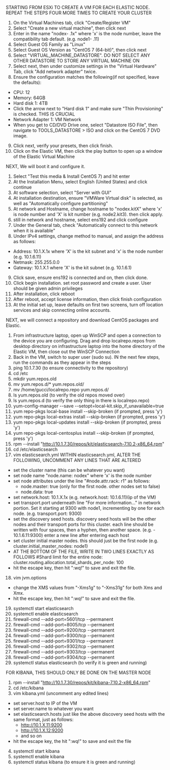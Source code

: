STARTING FROM ESXi TO CREATE A VM FOR EACH ELASTIC NODE. REPEAT THE STEPS FOUR MORE TIMES TO CREATE YOUR CLUSTER
1. On the Virtual Machines tab, click "Create/Register VM"
2. Select "Create a new virtual machine", then click next
3. Enter in the name "nodex- .1x" where 'x' is the node number, leave the compatibility tab default. (e.g. node1- .11)
4. Select Guest OS Family as "Linux"
5. Select Guest OS Version as "CentOS 7 (64-bit)", then click next
6. Select "VIRTUAL_MACHINE_DATASTORE". DO NOT SELECT ANY OTHER DATASTORE TO STORE ANY VIRTUAL MACHINE ON
7. Select next, then under customize settings in the "Virtual Hardware" Tab, click "Add network adapter" twice.
8. Ensure the configuration matches the following(if not specified, leave the defaults):
  - CPU: 12
  - Memory: 64GB
  - Hard disk 1: 4TB
  - Click the arrow next to "Hard disk 1" and make sure "Thin Provisioning" is checked. THIS IS CRUCIAL
  - Network Adapter 1: VM Network
  - When you get to CD/DVD Drive one, select "Datastore ISO File", then navigate to TOOLS_DATASTORE > ISO and click on the CentOS 7 DVD image.
9. Click next, verify your presets, then click finish.
10. Click on the Elastic VM, then click the play button to open up a window of the Elastic Virtual Machine

NEXT, We will boot it and configure it.
1. Select "Test this media & Install CentOS 7) and hit enter
2. At the Installation Menu, select English (United States) and click continue
3. At software selection, select "Server with GUI"
4. At installation destination, ensure "VMWare Virtual disk" is selected, as well as "Automatically configure partitioning"
5. At network and Hostname, change hostname to "nodex.kitX" where 'x' is node number and 'X' is kit number (e.g. node2.kit3). then click apply.
6. still in network and hostname, select ens192 and click configure
7. Under the General tab, check "Automatically connect to this network when it is available"
8. Under IPv4 settings, change method to manual, and assign the address as follows:
  - Address: 10.1.X.1x where 'X' is the kit subnet and 'x' is the node number (e.g. 10.1.6.11)
  - Netmask: 255.255.0.0
  - Gateway: 10.1.X.1 where 'X' is the kit subnet (e.g. 10.1.6.1)
9. Click save, ensure ens192 is connected and on, then click done.
10. Click begin installation. set root password and create a user. User should be given admin privileges
11. After installation, click reboot
12. After reboot, accept license information, then click finish configuration
13. At the initial set up, leave defaults on first two screens, turn off location services and skip connecting online accounts. 

NEXT, we will connect a repository and download CentOS packages and Elastic. 
1. From infrastructure laptop, open up WinSCP and open a connection to the device you are configuring. Drag and drop localrepo.repos from desktop directory on infrastructure laptop into the home directory of the Elastic VM, then close out the WinSCP Connection
2. Back in the VM, switch to super user (sudo su). IN the next few steps, run the commands as they appear in the steps
3. ping 10.1.7.30 (to ensure connectivity to the repository)
4. cd /etc
5. mkdir yum.repos.old
6. mv yum.repos.d/* yum.repos.old/
7. mv /home/gucci/localrepo.repo yum.repos.d/
8. ls yum.repos.old (to verify the old repos moved over)
9. ls yum.repos.d (to verify the only thing in there is localrepo.repo)
10. yum-config-manager --save --setopt=local-kit.skip_if_unavailable=true
11. yum repo-pkgs local-base install --skip-broken (if prompted, press 'y')
12. yum repo-pkgs local-extras install --skip-broken (if prompted, press 'y')
13. yum repo-pkgs local-updates install --skip-broken (if prompted, press 'y')
14. yum repo-pkgs local-centosplus install --skip-broken (if prompted, press 'y')
15. rpm --install "http://10.1.7.30/repos/kit/elasticsearch-7.10.2-x86_64.rpm"
16. cd /etc/elasticsearch
17. vim elasticsearch.yml
  WITHIN elasticsearch.yml, ALTER THE FOLLOWING, UNCOMMENT ANY LINES THAT ARE ALTERED
  - set the cluster name (this can be whatever you want)
  - set node name "node.name: nodex" where 'x' is the node number
  - set node attributes under the line "#node.attr.rack: r1" as follows:
    + node.master: true (only for the first node. other nodes set to false)
    + node.data: true
  - set network.host: 10.1.X.1x (e.g. network.host: 10.1.6.11)(ip of the VM)
  - set transport.port underneath line "For more information..." in network portion. Set it starting at 9300 with node1, incrementing by one for each node. (e.g. transport.port: 9300)
  - set the discovery seed hosts. discovery seed hosts will be the other nodes and their transport ports for this cluster. each line should be written with four spaces, then a hyphen, then another space. (e.g.    - 10.1.6.11:9300) enter a new line after entering each host
  - set cluster initial master nodes. this should just be the first node (e.g. cluster.initial_master_nodes: node1)
  - AT THE BOTTOM OF THE FILE, WRITE IN TWO LINES EXACTLY AS FOLLOWS
            #Shard limit for the entire node:
            cluster.routing.allocation.total_shards_per_node: 100
  - hit the escape key, then hit ":wq!" to save and exit the file.
18. vim jvm.options
  - change the XMS values from "-Xms1g" to "-Xms31g" for both Xms and Xmx.
  - hit the escape key, then hit ":wq!" to save and exit the file.
19. systemctl start elasticsearch
20. systemctl enable elasticsearch
21. firewall-cmd --add-port=5601/tcp --permanent
22. firewall-cmd --add-port=8005/tcp --permanent
23. firewall-cmd --add-port=9200/tcp --permanent
24. firewall-cmd --add-port=9300/tcp --permanent
25. firewall-cmd --add-port=9301/tcp --permanent
26. firewall-cmd --add-port=9302/tcp --permanent
27. firewall-cmd --add-port=9303/tcp --permanent
28. firewall-cmd --add-port=9304/tcp --permanent
29. systemctl status elasticsearch (to verify it is green and running)

FOR KIBANA, THIS SHOULD ONLY BE DONE ON THE MASTER NODE
1. rpm --install "http://10.1.7.30/repos/kit/kibana-7.10.2-x86_64.rpm"
2. cd /etc/kibana
3. vim kibana.yml (uncomment any edited lines)
  - set server.host to IP of the VM
  - set server.name to whatever you want
  - set elasticsearch.hosts just like the above discovery seed hosts with the same format, just as follows:
    + http://10.1.X.11:9200
    + http://10.1.X.12:9200
    + and so on
  - hit the escape key, the hit ":wq!" to save and exit the file
4. systemctl start kibana
5. systemctl enable kibana
6. systemctl status kibana (to ensure it is green and running)
